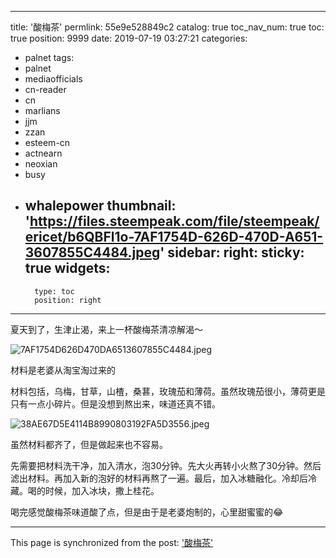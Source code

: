 
---
title: '酸梅茶'
permlink: 55e9e528849c2
catalog: true
toc_nav_num: true
toc: true
position: 9999
date: 2019-07-19 03:27:21
categories:
- palnet
tags:
- palnet
- mediaofficials
- cn-reader
- cn
- marlians
- jjm
- zzan
- esteem-cn
- actnearn
- neoxian
- busy
- whalepower
thumbnail: 'https://files.steempeak.com/file/steempeak/ericet/b6QBFl1o-7AF1754D-626D-470D-A651-3607855C4484.jpeg'
sidebar:
    right:
        sticky: true
widgets:
    -
        type: toc
        position: right
---


夏天到了，生津止渴，来上一杯酸梅茶清凉解渴～

![7AF1754D626D470DA6513607855C4484.jpeg](https://files.steempeak.com/file/steempeak/ericet/b6QBFl1o-7AF1754D-626D-470D-A651-3607855C4484.jpeg)

材料是老婆从淘宝淘过来的

材料包括，乌梅，甘草，山楂，桑葚，玫瑰茄和薄荷。虽然玫瑰茄很小，薄荷更是只有一点小碎片。但是没想到熬出来，味道还真不错。 

![38AE67D5E4114B8990803192FA5D3556.jpeg](https://files.steempeak.com/file/steempeak/ericet/ZptnrL7e-38AE67D5-E411-4B89-9080-3192FA5D3556.jpeg)

虽然材料都齐了，但是做起来也不容易。

先需要把材料洗干净，加入清水，泡30分钟。先大火再转小火熬了30分钟。然后滤出材料。再加入新的泡好的材料再熬了一遍。最后，加入冰糖融化。冷却后冷藏。喝的时候，加入冰块，撒上桂花。

喝完感觉酸梅茶味道酸了点，但是由于是老婆炮制的，心里甜蜜蜜的😂

- - -

This page is synchronized from the post: ['酸梅茶'](https://steemit.com/@ericet/55e9e528849c2)

